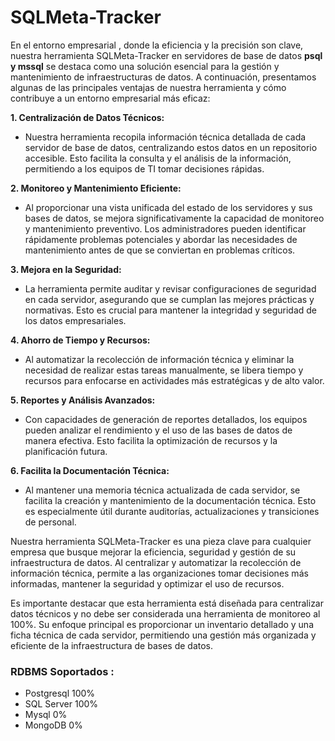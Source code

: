 # SQLMeta-Tracker

En el entorno empresarial , donde la eficiencia y la precisión son clave, nuestra herramienta SQLMeta-Tracker en servidores de base de datos **psql y mssql** se destaca como una solución esencial para la gestión y mantenimiento de infraestructuras de datos. A continuación, presentamos algunas de las principales ventajas de nuestra herramienta y cómo contribuye a un entorno empresarial más eficaz:

**1. Centralización de Datos Técnicos:**
   - Nuestra herramienta recopila información técnica detallada de cada servidor de base de datos, centralizando estos datos en un repositorio accesible. Esto facilita la consulta y el análisis de la información, permitiendo a los equipos de TI tomar decisiones rápidas.

**2. Monitoreo y Mantenimiento Eficiente:**
   - Al proporcionar una vista unificada del estado de los servidores y sus bases de datos, se mejora significativamente la capacidad de monitoreo y mantenimiento preventivo. Los administradores pueden identificar rápidamente problemas potenciales y abordar las necesidades de mantenimiento antes de que se conviertan en problemas críticos.

**3. Mejora en la Seguridad:**
   - La herramienta permite auditar y revisar configuraciones de seguridad en cada servidor, asegurando que se cumplan las mejores prácticas y normativas. Esto es crucial para mantener la integridad y seguridad de los datos empresariales.

**4. Ahorro de Tiempo y Recursos:**
   - Al automatizar la recolección de información técnica y eliminar la necesidad de realizar estas tareas manualmente, se libera tiempo y recursos para enfocarse en actividades más estratégicas y de alto valor.

**5. Reportes y Análisis Avanzados:**
   - Con capacidades de generación de reportes detallados, los equipos pueden analizar el rendimiento y el uso de las bases de datos de manera efectiva. Esto facilita la optimización de recursos y la planificación futura.


**6. Facilita la Documentación Técnica:**
   - Al mantener una memoria técnica actualizada de cada servidor, se facilita la creación y mantenimiento de la documentación técnica. Esto es especialmente útil durante auditorías, actualizaciones y transiciones de personal.

Nuestra herramienta SQLMeta-Tracker es una pieza clave para cualquier empresa que busque mejorar la eficiencia, seguridad y gestión de su infraestructura de datos. Al centralizar y automatizar la recolección de información técnica, permite a las organizaciones tomar decisiones más informadas, mantener la seguridad y optimizar el uso de recursos.
 

Es importante destacar que esta herramienta está diseñada para centralizar datos técnicos y no debe ser considerada una herramienta de monitoreo al 100%. Su enfoque principal es proporcionar un inventario detallado y una ficha técnica de cada servidor, permitiendo una gestión más organizada y eficiente de la infraestructura de bases de datos.


### RDBMS Soportados : 
- Postgresql 100%
- SQL Server 100%
- Mysql 0%
- MongoDB 0%
